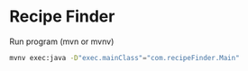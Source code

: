 # Recipe Finder

Run program (mvn or mvnv)
```bash
mvnv exec:java -D"exec.mainClass"="com.recipeFinder.Main"
```